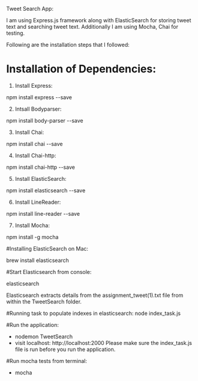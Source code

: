 Tweet Search App:


I am using Express.js framework along with ElasticSearch for storing tweet text and searching tweet text. Additionally I am using Mocha, Chai for testing.

Following are the installation steps that I followed:


# Installation of Dependencies:

1) Install Express:

npm install express --save

2) Intsall Bodyparser:

npm install body-parser --save

3) Install Chai:

npm install chai --save

4) Install Chai-http:

npm install chai-http --save

5) Install ElasticSearch:

npm install elasticsearch --save

6) Install LineReader:

npm install line-reader --save

7) Install Mocha:

npm install -g mocha

#Installing ElasticSearch on Mac:

brew install elasticsearch

#Start Elasticsearch from console:

elasticsearch

Elasticsearch extracts details from the assignment_tweet(1).txt file from within the TweetSearch folder.

#Running task to populate indexes in elasticsearch:
node index_task.js

#Run the application:

- nodemon TweetSearch
- visit localhost: http://localhost:2000
Please make sure the index_task.js file is run before you run the application.

#Run mocha tests from terminal:

- mocha
